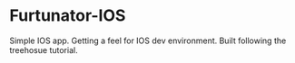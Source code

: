 Furtunator-IOS
==============

Simple IOS app. Getting a feel for IOS dev environment. Built following the treehosue tutorial. 
